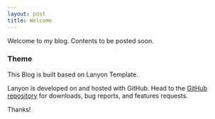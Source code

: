 ```yaml
---
layout: post
title: Welcome
---
```


Welcome to my blog. Contents to be posted soon.

### Theme

This Blog is built based on Lanyon Template.

Lanyon is developed on and hosted with GitHub. Head to the <a href="https://github.com/poole/lanyon">GitHub repository</a> for downloads, bug reports, and features requests.

Thanks!

